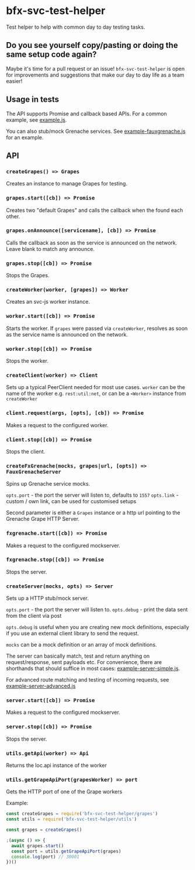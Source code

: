 # bfx-svc-test-helper

Test helper to help with common day to day testing tasks.

## Do you see yourself copy/pasting or doing the same setup code again?

Maybe it's time for a pull request or an issue! `bfx-svc-test-helper` is open
for improvements and suggestions that make our day to day life as a team easier!

## Usage in tests

The API supports Promise and callback based APIs. For a common example,
see [example.js](example.js).

You can also stub/mock Grenache services. See
[example-fauxgrenache.js](example-fauxgrenache.js) for an example.

## API

### `createGrapes() => Grapes`

Creates an instance to manage Grapes for testing.

### `grapes.start([cb]) => Promise`

Creates two "default Grapes" and calls the callback when the found each other.

### `grapes.onAnnounce([servicename], [cb]) => Promise`

Calls the callback as soon as the service is announced on the network.
Leave blank to match any announce.

### `grapes.stop([cb]) => Promise`

Stops the Grapes.

### `createWorker(worker, [grapes]) => Worker`

Creates an svc-js worker instance.

### `worker.start([cb]) => Promise`

Starts the worker. If `grapes` were passed via `createWorker`, resolves as
soon as the service name is announced on the network.

### `worker.stop([cb]) => Promise`

Stops the worker.

### `createClient(worker) => Client`

Sets up a typical PeerClient needed for most use cases.
`worker` can be the name of the worker e.g. `rest:util:net`, or can be a
`<Worker>` instance from `createWorker`

### `client.request(args, [opts], [cb]) => Promise`

Makes a request to the configured worker.

### `client.stop([cb]) => Promise`

Stops the client.

### `createFxGrenache(mocks, grapes|url, [opts]) => FauxGrenacheServer`

Spins up Grenache service mocks.

  `opts.port` - the port the server will listen to, defaults to `1557`
  `opts.link` - custom / own link, can be used for customised setups

Second parameter is either a `Grapes` instance or a http url pointing
to the Grenache Grape HTTP Server.

### `fxgrenache.start([cb]) => Promise`

Makes a request to the configured mockserver.

### `fxgrenache.stop([cb]) => Promise`

Stops the server.

### `createServer(mocks, opts) => Server`

Sets up a HTTP stub/mock server.

  `opts.port` - the port the server will listen to.
  `opts.debug` - print the data sent from the client via post

`opts.debug` is useful when you are creating new mock definitions, especially
if you use an external client library to send the request.

`mocks` can be a mock definition or an array of mock definitions.

The server can basically match, test and return anything on request/response,
sent payloads etc. For convenience, there are shorthands that should suffice
in most cases: [example-server-simple.js](example-server-simple.js).

For advanced route matching and testing of incoming requests, see [example-server-advanced.js](example-server-advanced.js)

### `server.start([cb]) => Promise`

Makes a request to the configured mockserver.

### `server.stop([cb]) => Promise`

Stops the server.

### `utils.getApi(worker) => Api`

Returns the loc.api instance of the worker

### `utils.getGrapeApiPort(grapesWorker) => port`

Gets the HTTP port of one of the Grape workers

Example:

```js
const createGrapes = require('bfx-svc-test-helper/grapes')
const utils = require('bfx-svc-test-helper/utils')

const grapes = createGrapes()

;(async () => {
  await grapes.start()
  const port = utils.getGrapeApiPort(grapes)
  console.log(port) // 30001
})()
```

